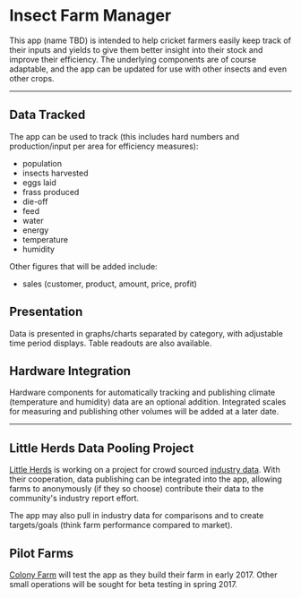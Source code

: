 # Insect Farm Manager

This app (name TBD) is intended to help cricket farmers easily keep track of their inputs and yields to give them better insight into their stock and improve their efficiency. The underlying components are of course adaptable, and the app can be updated for use with other insects and even other crops.

------------------

## Data Tracked
The app can be used to track (this includes hard numbers and production/input per area for efficiency measures):

* population
* insects harvested
* eggs laid
* frass produced
* die-off
* feed
* water
* energy
* temperature
* humidity

Other figures that will be added include:

* sales (customer, product, amount, price, profit)

## Presentation
Data is presented in graphs/charts separated by category, with adjustable time period displays. Table readouts are also available.

## Hardware Integration
Hardware components for automatically tracking and publishing climate (temperature and humidity) data are an optional addition. Integrated scales for measuring and publishing other volumes will be added at a later date.

--------------------

## Little Herds Data Pooling Project
[Little Herds](http://www.littleherds.org/) is working on a project for crowd sourced [industry data](http://www.littleherds.org/campaigns-main/ento-data-industry-reports). With their cooperation, data publishing can be integrated into the app, allowing farms to anonymously (if they so choose) contribute their data to the community's industry report effort.

The app may also pull in industry data for comparisons and to create targets/goals (think farm performance compared to market).

## Pilot Farms
[Colony Farm](http://www.colony.farm) will test the app as they build their farm in early 2017. Other small operations will be sought for beta testing in spring 2017.
